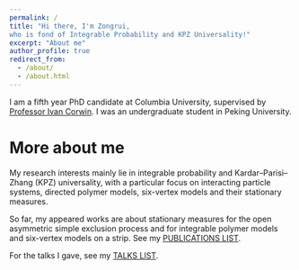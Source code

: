 ```yaml
---
permalink: /
title: "Hi there, I'm Zongrui, 
who is fond of Integrable Probability and KPZ Universality!"
excerpt: "About me" 
author_profile: true
redirect_from: 
  - /about/
  - /about.html
---
```


I am a fifth year PhD candidate at Columbia University, supervised by [Professor Ivan Corwin](https://www.math.columbia.edu/~corwin/). I was an undergraduate student in Peking University.


More about me
======

My research interests mainly lie in integrable probability and Kardar–Parisi–Zhang (KPZ) universality, with a particular focus on interacting particle systems, directed polymer models, six-vertex models and their stationary measures.

So far, my appeared works are about stationary measures for the open asymmetric simple exclusion process and for integrable polymer models and six-vertex models on a strip. See my [PUBLICATIONS LIST](https://ZongruiYang1.github.io/publications/).

For the talks I gave, see my [TALKS LIST](https://ZongruiYang1.github.io/talks/).
